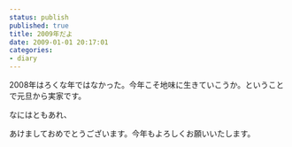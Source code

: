 ```yaml
---
status: publish
published: true
title: 2009年だよ
date: 2009-01-01 20:17:01
categories:
- diary
---
```

2008年はろくな年ではなかった。今年こそ地味に生きていこうか。ということで元旦から実家です。

なにはともあれ、

あけましておめでとうございます。今年もよろしくお願いいたします。
